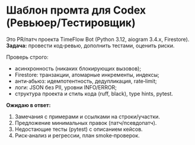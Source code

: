# Шаблон промта для Codex (Ревьюер/Тестировщик)

Это PR/патч проекта TimeFlow Bot (Python 3.12, aiogram 3.4.x, Firestore).  
**Задача:** провести код‑ревью, дополнить тестами, оценить риски.

Проверь строго:
- асинхронность (никаких блокирующих вызовов);
- Firestore: транзакции, атомарные инкременты, индексы;
- анти‑абьюз: идемпотентность, дедупликация, rate‑limit;
- логи: JSON без PII, уровни INFO/ERROR;
- структура проекта и стиль кода (ruff, black), type hints, pytest.

**Ожидаю в ответ:**
1) Замечания с примерами и ссылками на строки/участки.
2) Предложение минимальных правок (патч/псевдопатч).
3) Недостающие тесты (pytest) с описанием кейсов.
4) Риск‑анализ и регрессии, план smoke‑проверок.
